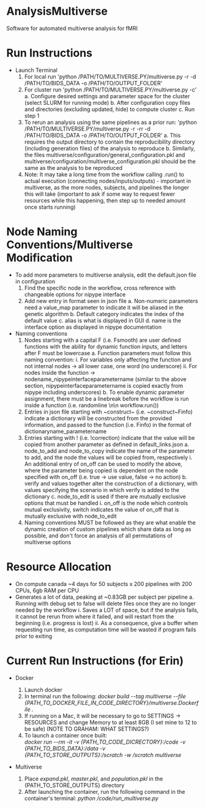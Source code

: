 # AnalysisMultiverse
Software for automated multiverse analysis for fMRI

# Run Instructions
- Launch Terminal
  1. For local run 'python /PATH/TO/MULTIVERSE.PY/multiverse.py -r -d /PATH/TO/BIDS_DATA -o /PATH/TO/OUTPUT_FOLDER'
  2. For cluster run 'python /PATH/TO/MULTIVERSE.PY/multiverse.py -c'
    a. Configure desired settings and parameter space for the cluster (select SLURM for running mode)
    b. After configuration copy files and directories (excluding updated, hide) to compute cluster
    c. Run step 1
  3. To rerun an analysis using the same pipelines as a prior run: 'python /PATH/TO/MULTIVERSE.PY/multiverse.py -r -rr -d /PATH/TO/BIDS_DATA -o /PATH/TO/OUTPUT_FOLDER'
    a. This requires the output directory to contain the reproducibility directory (including generation files) of the analysis to reproduce
    b. Similarly, the files multiverse/configuration/general_configuration.pkl and multiverse/configuration/multiverse_configuration.pkl should be the same as the analysis to be reproduced
  4. Note: It may take a long time from the workflow calling .run() to actual execution (connecting nodes/inputs/outputs) - important in multiverse, as the more nodes, subjects, and pipelines the longer this will take (important to ask if some way to request fewer resources while this happening, then step up to needed amount once starts running)
  
# Node Naming Conventions/Multiverse Modification
- To add more parameters to multiverse analysis, edit the default.json file in configuration
  1. Find the specific node in the workflow, cross reference with changeable options for nipype interface
  2. Add new entry in format seen in json file 
    a. Non-numeric parameters need a value_map parameter to indicate it will be aliased in the genetic algorithm
    b. Default category indicates the index of the default value
    c. alias is what is displayed in GUI
    d. name is the interface option as displayed in nipype documentation
- Naming conventions
  1. Nodes starting with a capital F (i.e. Fsmooth) are user defined functions with the ability for dynamic function inputs, and letters after F must be lowercase
    a. Function parameters must follow this naming convention:
      i. For variables only affecting the function and not internal nodes -> all lower case, one word (no underscore)
      ii. For nodes inside the function -> nodename_nipypeinterfaceparametername (similar to the above section, nipypeinterfaceparametername is copied exactly from nipype including underscores)
    b. To enable dynamic parameter assignment, there must be a linebreak before the workflow is run inside a function (i.e. randomline \n\n workflow.run())
  2. Entries in json file starting with ~construct~ (i.e. ~construct~Finfo) indicate a dictionary will be constructed from the provided information, and passed to the function (i.e. Finfo) in the format of dictionaryname_parametername
  3. Entries starting with ! (i.e. !correction) indicate that the value will be copied from another parameter as defined in default_links.json
    a. node_to_add and node_to_copy indicate the name of the parameter to add, and the node the values will be copied from, respectively
      i. An additional entry of on_off can be used to modify the above, where the parameter being copied is dependent on the node specified with on_off (i.e. true -> use value, false -> no action)
    b. verify and values together alter the construction of a dictionary, with values specifying the scenario in which verify is added to the dictionary
    c. node_to_edit is used if there are mutually exclusive options that must be handled
      i. on_off is the node which controls mutual exclusivity, switch indicates the value of on_off that is mutually exclusive with node_to_edit
  4. Naming conventions MUST be followed as they are what enable the dynamic creation of custom pipelines which share data as long as possible, and don't force an analysis of all permutations of multiverse options

# Resource Allocation
 - On compute canada ~4 days for 50 subjects x 200 pipelines with 200 CPUs, 6gb RAM per CPU
 - Generates a lot of data, peaking at ~0.83GB per subject per pipeline
   a. Running with debug set to false will delete files once they are no longer needed by the workflow
     i. Saves a LOT of space, but if the analysis fails, it cannot be rerun from where it failed, and will restart from the beginning (i.e. progress is lost)
     ii. As a consequence, give a buffer when requesting run time, as computation time will be wasted if program fails prior to exiting
     
# Current Run Instructions (for Erin)
- Docker
  1. Launch docker
  2. In terminal run the following: 
    *docker build --tag multiverse --file {PATH_TO_DOCKER_FILE_IN_CODE_DIRECTORY}/multiverse.Dockerfile .*
  3. If running on a Mac, it will be necessary to go to SETTINGS -> RESOURCES and change Memory to at least 8GB (I set mine to 12 to be safe) (NOTE TO GRAHAM: WHAT SETTINGS?)
  4. To launch a container once built:  
    *docker run --rm -it -v {PATH_TO_CODE_DICRECTORY}:/code -v {PATH_TO_BIDS_DATA}:/data -v {PATH_TO_STORE_OUTPUTS}:/scratch -w /scratch multiverse*
    
- Multiverse
  1. Place *expand.pkl*, *master.pkl*, and *population.pkl* in the {PATH_TO_STORE_OUTPUTS} directory
  2. After launching the container, run the following command in the container's terminal: 
    *python /code/run_multiverse.py*
  
  

